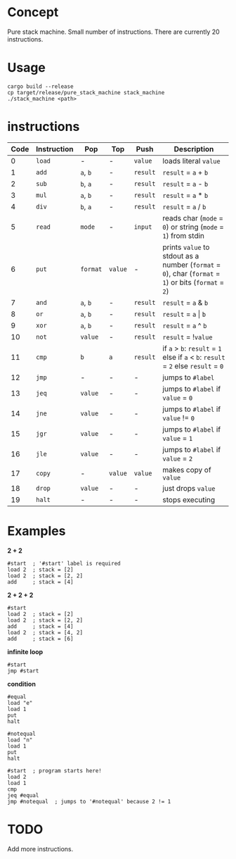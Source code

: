 # Concept 
Pure stack machine. Small number of instructions. There are currently 20 instructions.

# Usage
```
cargo build --release
cp target/release/pure_stack_machine stack_machine
./stack_machine <path>
```

# instructions
|Code|Instruction|Pop|Top|Push|Description|
|-|-|-|-|-|-|
|0|`load`|-|-|`value`|loads literal `value`|
|1|`add`|`a`, `b`|-|`result`|`result` = `a` + `b`|
|2|`sub`|`b`, `a`|-|`result`|`result` = `a` - `b`|
|3|`mul`|`a`, `b`|-|`result`|`result` = `a` * `b`|
|4|`div`|`b`, `a`|-|`result`|`result` = `a` / `b`|
|5|`read`|`mode`|-|`input`|reads char (`mode` = `0`) or string (`mode` = `1`) from stdin|
|6|`put`|`format`|`value`|-|prints `value` to stdout as a number (`format` = `0`), char (`format` = `1`) or bits (`format` = `2`)|
|7|`and`|`a`, `b`|-|`result`|`result` = `a` & `b`|
|8|`or`|`a`, `b`|-|`result`|`result` = `a` \| `b`|
|9|`xor`|`a`, `b`|-|`result`|`result` = `a` ^ `b`|
|10|`not`|`value`|-|`result`|`result` = !`value`|
|11|`cmp`|`b`|`a`|`result`|if `a` > `b`: `result` = `1` else if `a` < `b`: `result` = `2` else `result` = `0`|
|12|`jmp`|-|-|-|jumps to `#label`|
|13|`jeq`|`value`|-|-|jumps to `#label` if `value` = `0`|
|14|`jne`|`value`|-|-|jumps to `#label` if `value` != `0`|
|15|`jgr`|`value`|-|-|jumps to `#label` if `value` = `1`|
|16|`jle`|`value`|-|-|jumps to `#label` if `value` = `2`|
|17|`copy`|-|`value`|`value`|makes copy of `value`|
|18|`drop`|`value`|-|-|just drops `value`|
|19|`halt`|-|-|-|stops executing|

# Examples
**2 + 2**
```
#start  ; '#start' label is required
load 2  ; stack = [2]
load 2  ; stack = [2, 2]
add     ; stack = [4]
```

**2 + 2 + 2**
```
#start
load 2  ; stack = [2]
load 2  ; stack = [2, 2]
add     ; stack = [4]
load 2  ; stack = [4, 2]
add     ; stack = [6]
```

**infinite loop**
```
#start
jmp #start
```

**condition**
```
#equal
load "e"
load 1
put
halt

#notequal
load "n"
load 1
put
halt

#start  ; program starts here!
load 2
load 1
cmp 
jeq #equal
jmp #notequal  ; jumps to '#notequal' because 2 != 1
```
# TODO
Add more instructions.
